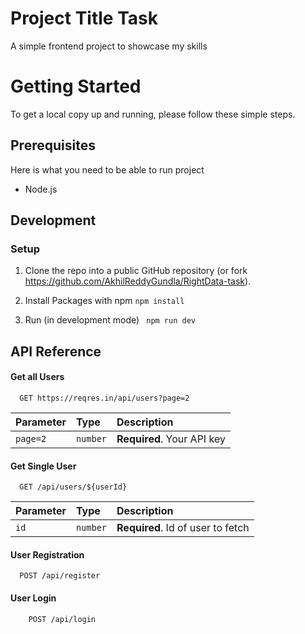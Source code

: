 
# Project Title Task

A simple frontend project to showcase my skills



# Getting Started
To get a local copy up and running, please follow these simple steps.

## Prerequisites
Here is what you need to be able to run project  
+ Node.js
## Development 
### Setup
1. Clone the repo into a public GitHub repository (or fork https://github.com/AkhilReddyGundla/RightData-task).

2. Install Packages with npm
``` npm install ```

3. Run (in development mode)
``` npm run dev``` 
## API Reference

#### Get all Users 

```http
  GET https://reqres.in/api/users?page=2
```

| Parameter | Type     | Description                |
| :-------- | :------- | :------------------------- |
| `page=2` | `number` | **Required**. Your API key |

#### Get Single User

```http
  GET /api/users/${userId}
```

| Parameter | Type     | Description                       |
| :-------- | :------- | :-------------------------------- |
| `id`      | `number` | **Required**. Id of user to fetch |

#### User Registration

```http
  POST /api/register
```

#### User Login

```http
    POST /api/login
```

